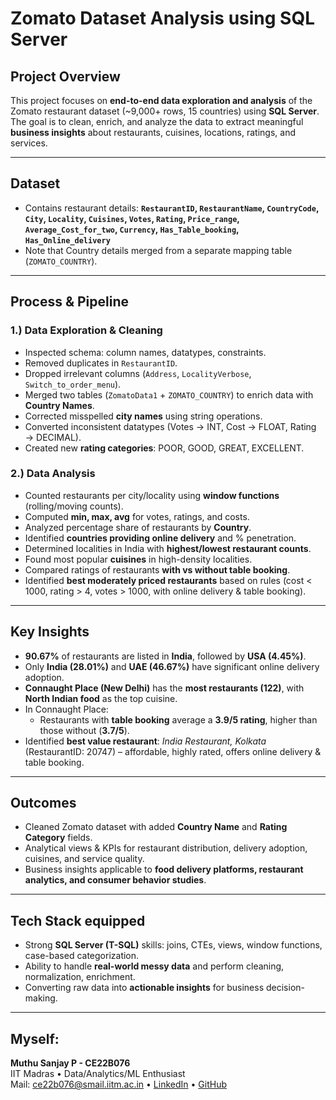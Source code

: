# Zomato Dataset Analysis using SQL Server


## Project Overview
This project focuses on **end-to-end data exploration and analysis** of the Zomato restaurant dataset (~9,000+ rows, 15 countries) using **SQL Server**.  
The goal is to clean, enrich, and analyze the data to extract meaningful **business insights** about restaurants, cuisines, locations, ratings, and services.

---

## Dataset
- Contains restaurant details: **`RestaurantID`, `RestaurantName`, `CountryCode`, `City`, `Locality`, `Cuisines`, `Votes`, `Rating`, `Price_range`, `Average_Cost_for_two`, `Currency`, `Has_Table_booking`, `Has_Online_delivery`** 
- Note that Country details merged from a separate mapping table (`ZOMATO_COUNTRY`).

---

## Process & Pipeline

### 1️.) Data Exploration & Cleaning
- Inspected schema: column names, datatypes, constraints.
- Removed duplicates in `RestaurantID`.
- Dropped irrelevant columns (`Address`, `LocalityVerbose`, `Switch_to_order_menu`).
- Merged two tables (`ZomatoData1` + `ZOMATO_COUNTRY`) to enrich data with **Country Names**.
- Corrected misspelled **city names** using string operations.
- Converted inconsistent datatypes (Votes → INT, Cost → FLOAT, Rating → DECIMAL).
- Created new **rating categories**: POOR, GOOD, GREAT, EXCELLENT.

### 2️.) Data Analysis
- Counted restaurants per city/locality using **window functions** (rolling/moving counts).
- Computed **min, max, avg** for votes, ratings, and costs.
- Analyzed percentage share of restaurants by **Country**.
- Identified **countries providing online delivery** and % penetration.
- Determined localities in India with **highest/lowest restaurant counts**.
- Found most popular **cuisines** in high-density localities.
- Compared ratings of restaurants **with vs without table booking**.
- Identified **best moderately priced restaurants** based on rules (cost < 1000, rating > 4, votes > 1000, with online delivery & table booking).

---

## Key Insights
- **90.67%** of restaurants are listed in **India**, followed by **USA (4.45%)**.  
- Only **India (28.01%)** and **UAE (46.67%)** have significant online delivery adoption.  
- **Connaught Place (New Delhi)** has the **most restaurants (122)**, with **North Indian food** as the top cuisine.  
- In Connaught Place:
  - Restaurants with **table booking** average a **3.9/5 rating**, higher than those without (**3.7/5**).  
- Identified **best value restaurant**: *India Restaurant, Kolkata* (RestaurantID: 20747) – affordable, highly rated, offers online delivery & table booking.

---

## Outcomes
- Cleaned Zomato dataset with added **Country Name** and **Rating Category** fields.  
- Analytical views & KPIs for restaurant distribution, delivery adoption, cuisines, and service quality.  
- Business insights applicable to **food delivery platforms, restaurant analytics, and consumer behavior studies**.

---

## Tech Stack equipped
- Strong **SQL Server (T-SQL)** skills: joins, CTEs, views, window functions, case-based categorization.  
- Ability to handle **real-world messy data** and perform cleaning, normalization, enrichment.  
- Converting raw data into **actionable insights** for business decision-making.  

---

## Myself:
**Muthu Sanjay P - CE22B076**  
IIT Madras • Data/Analytics/ML Enthusiast  
Mail: ce22b076@smail.iitm.ac.in • [LinkedIn](https://www.linkedin.com/in/muthusanjay/)  • [GitHub](https://github.com/SanjuIIT)  


